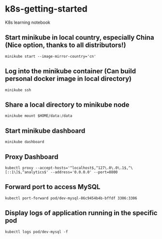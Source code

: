 # k8s-getting-started
K8s learning notebook

## Start minikube in local country, especially China (Nice option, thanks to all distributors!)
```
minikube start --image-mirror-country='cn'
```

## Log into the minikube container (Can build personal docker image in local directory)
```
minikube ssh
```

## Share a local directory to minikube node
```
minikube mount $HOME/data:/data
```

## Start minikube dashboard
```
minikube dashboard
```

## Proxy Dashboard

```
kubectl proxy --accept-hosts='^localhost$,^127\.0\.0\.1$,^\[::1\]$,^analytics$' --address='0.0.0.0' --port=8800
```

## Forward port to access MySQL
```
kubectl port-forward pod/dev-mysql-86c9454b4b-bffdf 3306:3306
```

## Display logs of application running in the specific pod
```
kubectl logs pod/dev-mysql -f
```
